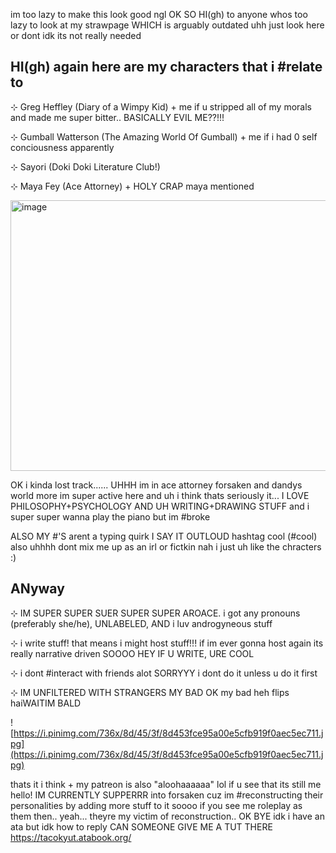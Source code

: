 im too lazy to make this look good ngl
OK SO HI(gh) to anyone whos too lazy to look at my strawpage WHICH is arguably outdated uhh just look here or dont idk its not really needed 


HI(gh) again here are my characters that i #relate to
---------------------------------------------

⊹ Greg Heffley (Diary of a Wimpy Kid) + me if u stripped all of my morals and made me super bitter.. BASICALLY EVIL ME??!!! 

⊹ Gumball Watterson (The Amazing World Of Gumball) + me if i had 0 self conciousness apparently

⊹ Sayori (Doki Doki Literature Club!)

⊹ Maya Fey (Ace Attorney) + HOLY CRAP maya mentioned


[<img width="582" height="433" alt="image" src="https://github.com/user-attachments/assets/3c8e8b1b-0b76-4200-a6c8-f9730180add4" />](https://i.pinimg.com/736x/96/4e/a8/964ea8fd663443907e53b5262001180c.jpg)

OK i kinda lost track...... UHHH im in ace attorney forsaken and dandys world more im super active here and uh i think thats seriously it... I LOVE PHILOSOPHY+PSYCHOLOGY AND UH WRITING+DRAWING STUFF and i super super wanna play the piano but im #broke

ALSO MY #'S arent a typing quirk I SAY IT OUTLOUD hashtag cool (#cool) also uhhhh dont mix me up as an irl or fictkin nah i just uh like the chracters :)


ANyway
---------------------------------------------
⊹ IM SUPER SUPER SUER SUPER SUPER AROACE. i got any pronouns (preferably she/he), UNLABELED, AND i luv androgyneous stuff

⊹ i write stuff! that means i might host stuff!!! if im ever gonna host again its really narrative driven SOOOO HEY IF U WRITE, URE COOL

⊹ i dont #interact with friends alot SORRYYY i dont do it unless u do it first 

⊹ IM UNFILTERED WITH STRANGERS MY BAD OK my bad heh flips haiWAITIM BALD


![https://i.pinimg.com/736x/8d/45/3f/8d453fce95a00e5cfb919f0aec5ec711.jpg](https://i.pinimg.com/736x/8d/45/3f/8d453fce95a00e5cfb919f0aec5ec711.jpg)

thats it i think + my patreon is also "aloohaaaaaa" lol if u see that its still me hello! IM CURRENTLY SUPPERRR into forsaken cuz im #reconstructing their personalities by adding more stuff to it soooo if you see me roleplay as them then.. yeah... theyre my victim of reconstruction.. OK BYE idk i have an ata but idk how to reply CAN SOMEONE GIVE ME A TUT THERE https://tacokyut.atabook.org/

